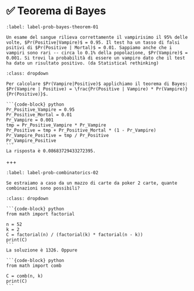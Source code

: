 # ✅ Teorema di Bayes


```{exercise}
:label: label-prob-bayes-theorem-01

Un esame del sangue rilieva correttamente il vampirisimo il 95% delle volte, $Pr(Positive|Vampire)$ = 0.95. Il test ha un tasso di falsi psitivi di $Pr(Positive | Mortal)$ = 0.01. Sappiamo anche che i vampiri sono rari -- circa lo 0.1% della popolazione, $Pr(Vampire)$ = 0.001. Si trovi la probabilità di essere un vampiro dato che il test ha dato un risultato positivo. (da Statistical rethinking)
```

````{solution} label-prob-bayes-theorem-01
:class: dropdown

Per calcolare $Pr(Vampire|Positive)$ applichiamo il teorema di Bayes: 
$Pr(Vampire | Positive) = \frac{Pr(Positive | Vampire) * Pr(Vampire)}{Pr(Positive)}$.

```{code-block} python
Pr_Positive_Vampire = 0.95
Pr_Positive_Mortal = 0.01
Pr_Vampire = 0.001
tmp = Pr_Positive_Vampire * Pr_Vampire
Pr_Positive = tmp + Pr_Positive_Mortal * (1 - Pr_Vampire)
Pr_Vampire_Positive = tmp / Pr_Positive
Pr_Vampire_Positive
```
La risposta è 0.08683729433272395.
````

+++

```{exercise}
:label: label-prob-combinatorics-02

Se estraiamo a caso da un mazzo di carte da poker 2 carte, quante combinazioni sono possibili?
```

````{solution} label-prob-combinatorics-02
:class: dropdown

```{code-block} python
from math import factorial

n = 52
k = 2
C = factorial(n) / (factorial(k) * factorial(n - k))
print(C)
```
La soluzione è 1326. Oppure

```{code-block} python
from math import comb

C = comb(n, k)
print(C)
```

````
